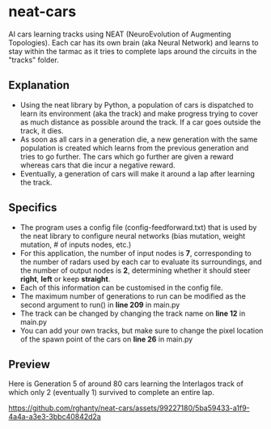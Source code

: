 

# neat-cars
AI cars learning tracks using NEAT (NeuroEvolution of Augmenting Topologies). Each car has its own brain (aka Neural Network) and learns to stay within the tarmac as it tries to complete laps around the circuits in the "tracks" folder.

## Explanation

* Using the neat library by Python, a population of cars is dispatched to learn its environment (aka the track) and make progress trying to cover as much distance as possible around the track. If a car goes outside the track, it dies.
* As soon as all cars in a generation die, a new generation with the same population is created which learns from the previous generation and tries to go further. The cars which go further are given a reward whereas cars that die incur a negative reward.
* Eventually, a generation of cars will make it around a lap after learning the track.

## Specifics
* The program uses a config file (config-feedforward.txt) that is used by the neat library to configure neural networks (bias mutation, weight mutation, # of inputs nodes, etc.)
* For this application, the number of input nodes is **7**, corresponding to the number of radars used by each car to evaluate its surroundings, and the number of output nodes is **2**, determining whether it should steer **right**, **left** or keep **straight**.
* Each of this information can be customised in the config file.
* The maximum number of generations to run can be modified as the second argument to run() in **line 209** in main.py
* The track can be changed by changing the track name on **line 12** in main.py
* You can add your own tracks, but make sure to change the pixel location of the spawn point of the cars on **line 26** in main.py
## Preview
Here is Generation 5 of around 80 cars learning the Interlagos track of which only 2 (eventually 1) survived to complete an entire lap.





https://github.com/rghanty/neat-cars/assets/99227180/5ba59433-a1f9-4a4a-a3e3-3bbc40842d2a





